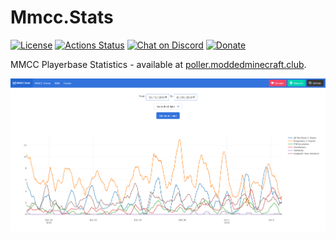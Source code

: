 # Mmcc.Stats

[![License](https://img.shields.io/github/license/ModdedMinecraftClub/Mmcc.Stats?color=blue)](https://github.com/ModdedMinecraftClub/Mmcc.Stats/blob/master/LICENSE) [![Actions Status](https://github.com/ModdedMinecraftClub/Mmcc.Stats/workflows/build/badge.svg)](https://github.com/ModdedMinecraftClub/Mmcc.Stats/actions) [![Chat on Discord](https://discordapp.com/api/guilds/251491739322286081/widget.png)](https://discord.com/invite/8EgWdQC) [![Donate](https://img.shields.io/badge/donate-PayPal-ff69b4)](https://www.moddedminecraft.club/store.php)

MMCC Playerbase Statistics - available at [poller.moddedminecraft.club](https://poller.moddedminecraft.club/).

![screenshot](./screenshots/web_app.png)
